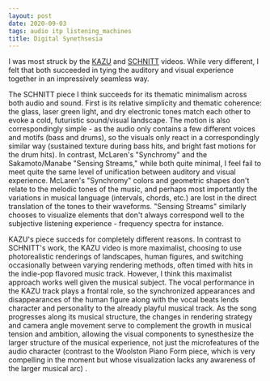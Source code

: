 ```yaml
---
layout: post
date: 2020-09-03
tags: audio itp listening_machines
title: Digital Synethsesia
---
```


I was most struck by the [KAZU](https://www.youtube.com/watch?v=B3ygQCHn5Ps&ab_channel=AdultBabyRecords) and [SCHNITT](https://www.youtube.com/watch?v=B-cvTad-lXw&ab_channel=sitesync) videos. While very different, I felt that both succeeded in tying the auditory and visual experience together in an impressively seamless way.

The SCHNITT piece I think succeeds for its thematic minimalism across both audio and sound. First is its relative simplicity and thematic coherence: the glass, laser green light, and dry electronic tones match each other to evoke a cold, futuristic sound/visual landscape. The motion is also correspondingly simple - as the audio only contains a few different voices and motifs (bass and drums), so the visuals only react in a correspondingly similar way (sustained texture during bass hits, and bright fast motions for the drum hits). In contrast, McLaren's "Synchromy" and the Sakamoto/Manabe "Sensing Streams," while both quite minimal, I feel fail to meet quite the same level of unification between auditory and visual experience. McLaren's "Synchromy" colors and geometric shapes don't relate to the melodic tones of the music, and perhaps most importantly the variations in musical language (intervals, chords, etc.) are lost in the direct translation of the tones to their waveforms. "Sensing Streams" similarly chooses to visualize elements that don't always correspond well to the subjective listening experience - frequency spectra for instance.

KAZU's piece succeds for completely different reasons. In contrast to SCHNITT's work, the KAZU video is more maximalist, choosing to use photorealistic renderings of landscapes, human figures, and switching occasionally between varying rendering methods, often timed with hits in the indie-pop flavored music track. However, I think this maximalist approach works well given the musical subject. The vocal performance in the KAZU track plays a frontal role, so the synchronized appearances and disappearances of the human figure along with the vocal beats lends character and personality to the already playful musical track. As the song progresses along its musical structure, the changes in rendering strategy and camera angle movement serve to complement the growth in musical tension and ambition, allowing the visual components to synesthesize the larger structure of the musical experience, not just the microfeatures of the audio character (contrast to the Woolston Piano Form piece, which is very compelling in the moment but whose visualization lacks any awareness of the larger musical arc) .
